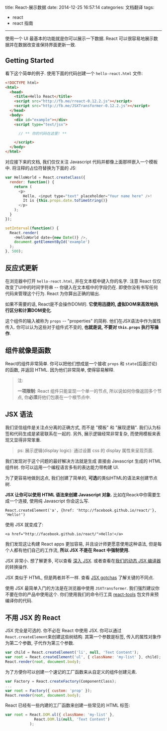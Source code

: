 title: React-展示数据
date: 2014-12-25 16:57:14
categories: 文档翻译
tags:
- react
- react 指南
---

使用一个 UI 最基本的功能就是你可以展示一下数据. React 可以很容易地展示数据并在数据改变谁保持界面更新一致.

## Getting Started

<!--more-->

看下这个简单的例子. 使用下面的代码创建一个 `hello-react.html` 文件:

```html
<!DOCTYPE html>
<html>
  <head>
    <title>Hello React</title>
    <script src="http://fb.me/rreact-0.12.2.js"></script>
    <script src="http://fb.me/JSXTransformer-0.12.2.js"></script>
  </head>
  <body>
    <div id="example"></div>
    <script type="text/jsx">

      // ** 你的代码在这里! **

    </script>
  </body>
</html>
```

对应接下来的文档, 我们仅仅关注 Javascript 代码并都像上面那样嵌入一个模板中. 将注释的占位符替换为下面的 JS:

```javascript
var HelloWorld = React.createClass({
  render: function() {
    return (
      <p>
        Hello, <input type="text" placeholder="Your name here" />!
        It is {this.props.date.toTimeString()}
      </p>
    );
  }
});

setInterval(function() {
  React.render(
    <HelloWorld date={new Date()} />,
    document.getElementById('example')
  );
}, 500);
```


## 反应式更新

在浏览器中打开 `hello-react.html`, 并在文本框中键入你的名字. 注意 React 仅仅改变了UI中的时间字符串 -- 你键入在文本框中的字段仍在. 即使你没有书写任何代码来管理这个行为. React 为你算出正确的输出.

如果不需要的话, React是不会操作DOM的. **它使用迅捷的, 虚拟DOM来高效地执行区分和计算DOM变化**.

这个组件的输入被称为 `props` -- "properties" 的简称. 他们在JSX语法中作为属性传入. 你可以认为这些对于组件式不变的, **也就是说, 不要对 `this.props` 执行写操作**.

## 组件就像是函数

React的组件非常简单. 你可以把他们想成是一个接收 `props` 和 `state`(后面讨论) 的函数, 并返回 HTML. 因为他们非常简单, 使得容易解释.

> 注:
>
> **一项限制**: React 组件只能呈现一个单一的节点, 所以说如何你像返回多个节点, 你**必须**将他们包裹在一个根节点中.

## JSX 语法

我们坚信组件是关注点分离的正确方式, 而不是 "模板" 和 "展现逻辑".  我们认为标签和代码生成是紧密联系在一起的. 另外, 展示逻辑经常非常复杂, 而使用模板来表现又显得非常笨重.

> ps: 展示逻辑(display logic): 通过设置 css 的 display 属性来呈现页面.

我们发现对于这个问题的最好解决方法就是生成 直接由 Javascript 生成的 HTML 组件树. 你可以运用一个编程语言多有的表达能力带构建 UI.

为了更容易地做到这点, 我们创建了简单的, **可选**的类似HTML的语法来创建节点树.

**JSX 让你可以使用 HTML 语法来创建 Javascript 对象.** 比如在Reack中你需要生成一个连接, 使用纯 Javascript 你会这么写.

`React.createElement('a', {href: 'http://facebook.github.io/react/'}, 'Hello!')`

使用 JSX 就变成了:

`<a href="http://facebook.github.io/react/">Hello!</a>`

我们发现这让构建 React apps 更加容易, 并且设计师更愿意使用这种语法, 但是每个人都有他们自己的工作流, **所以 JSX 不是在 React 中强制使用.**

JSX 非常小. 想了解更多, 可以查看 [深入 JSX](/react/docs/jsx-in-depth.html). 或者查看在[我们的动态 JSX 编译器](/react/jsx-compiler.html)的转换操作.

JSX 类似于 HTML, 但是两者并不一样. 查看 [JSX gotchas](/react/docs/jsx-gotchas.html) 了解关键的不同点.

使用 JSX 最简单入门的方法是在浏览器中使用 `JSXTransformer`. 我们强烈建议你不要在你的产品中使用这个. 你们使用我们的命令行工具 [react-tools](http://npmjs.org/package/react-tools) 包文件来预编译你的代码.

## 不用 JSX 的 React

JSX 完全是可选的. 你不必在 React 中使用  JSX. 你可以通过 `React.createElement`来创建这些树结构. 其第一个参数是标签, 传入的属性对象作为第二个参数, 子代作为第三个参数.

```javascript
var child = React.createElement('li', null, 'Text Content');
var root = React.createElement('ul', { className: 'my-list' }, child);
React.render(root, document.body);
```

为了方便你可以创建一个速记的工厂函数来从自定义的组件创建元素.

```javascript
var Factory = React.createFactory(ComponentClass);
...
var root = Factory({ custom: 'prop' });
React.render(root, document.body);
```
React 已经有一些内建的工厂函数来创建一些常见的 HTML 标签:

```javascript
var root = React.DOM.ul({ className: 'my-list' },
             React.DOM.li(null, 'Text Content')
           );
```

